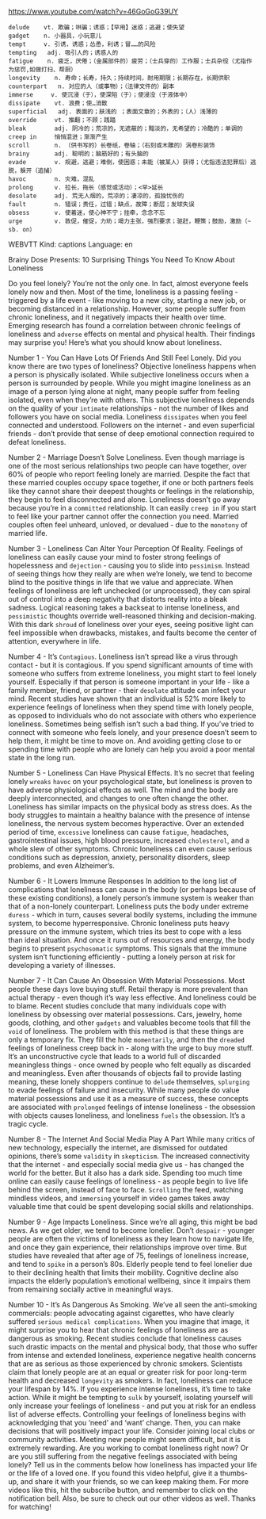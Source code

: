 https://www.youtube.com/watch?v=46GoGoG39UY

```
delude    vt. 欺骗；哄骗；诱惑；【罕用】迷惑；逃避；使失望
gadget    n. 小器具，小玩意儿
tempt     v. 引诱，诱惑；怂恿，利诱；冒……的风险
tempting   adj. 吸引人的；诱惑人的
fatigue    n. 疲乏，厌倦；（金属部件的）疲劳；（士兵穿的）工作服；士兵杂役（尤指作为惩罚,如做打扫、帮厨）
longevity    n. 寿命；长寿，持久；持续时间，耐用期限；长期存在，长期供职
counterpart   n. 对应的人（或事物）；（法律文件的）副本  
immerse     v. 使沉浸（于），使深陷（于）；使浸没（于液体中）
dissipate    vt. 浪费；使…消散  
superficial   adj. 表面的；肤浅的 ；表面文章的；外表的；（人）浅薄的
override     vt. 推翻；不顾；践踏
bleak        adj. 阴冷的；荒凉的，无遮蔽的；黯淡的，无希望的；冷酷的；单调的  
creep in     悄悄混进；渐渐产生
scroll       n. （供书写的）长卷纸，卷轴；（石刻或木雕的）涡卷形装饰
brainy       adj. 聪明的；脑筋好的；有头脑的    
evade        v. 规避，逃避；难倒，使困惑；未能（被某人）获得；（尤指违法犯罪后）逃脱，躲开（追捕）    
havoc        n. 灾难，混乱
prolong      v. 拉长，拖长（感觉或活动）；<罕>延长
desolate     adj. 荒无人烟的，荒凉的；凄凉的，孤独忧伤的
fault        n. 错误；责任，过错；缺点，故障；断层；发球失误
obsess       v. 使着迷，使心神不宁；挂牵，念念不忘
urge         v. 敦促，催促，力劝；竭力主张，强烈要求；驱赶，鞭策；鼓励，激励（~ sb. on）
```

WEBVTT Kind: captions Language: en 

Brainy Dose Presents: 10 Surprising Things You Need To Know About Loneliness 

Do you feel lonely? You’re not the only one. In fact, almost everyone feels lonely now and then. Most of the time, loneliness is a passing feeling - triggered by a life event - like moving to a new city, starting a new job, or becoming distanced in a relationship. However, some people suffer from chronic loneliness, and it negatively impacts their health over time. Emerging research has found a correlation between chronic feelings of loneliness and `adverse` effects on mental and physical health. Their findings may surprise you! Here’s what you should know about loneliness. 

Number 1 - You Can Have Lots Of Friends And Still Feel Lonely. Did you know there are two types of loneliness? Objective loneliness happens when a person is physically isolated. While subjective loneliness occurs when a person is surrounded by people. While you might imagine loneliness as an image of a person lying alone at night, many people suffer from feeling isolated, even when they’re with others. This subjective loneliness depends on the quality of your `intimate` relationships - not the number of likes and followers you have on social media. Loneliness `dissipates` when you feel connected and understood. Followers on the internet - and even superficial friends - don’t provide that sense of deep emotional connection required to defeat loneliness. 

Number 2 - Marriage Doesn’t Solve Loneliness. Even though marriage is one of the most serious relationships two people can have together, over 60% of people who report feeling lonely are married. Despite the fact that these married couples occupy space together, if one or both partners feels like they cannot share their deepest thoughts or feelings in the relationship, they begin to feel disconnected and alone. Loneliness doesn’t go away because you’re in a `committed` relationship. It can easily `creep in` if you start to feel like your partner cannot offer the connection you need. Married couples often feel unheard, unloved, or devalued - due to the `monotony` of married life. 

Number 3 - Loneliness Can Alter Your Perception Of Reality. Feelings of loneliness can easily cause your mind to foster strong feelings of hopelessness and `dejection` - causing you to slide into `pessimism`. Instead of seeing things how they really are when we’re lonely, we tend to become blind to the positive things in life that we value and appreciate. When feelings of loneliness are left unchecked (or unprocessed), they can spiral out of control into a deep negativity that distorts reality into a bleak sadness. Logical reasoning takes a backseat to intense loneliness, and `pessimistic` thoughts override well-reasoned thinking and decision-making. With this dark `shroud` of loneliness over your eyes, seeing positive light can feel impossible when drawbacks, mistakes, and faults become the center of attention, everywhere in life. 

Number 4 - It’s `Contagious`. Loneliness isn’t spread like a virus through contact - but it is contagious. If you spend significant amounts of time with someone who suffers from extreme loneliness, you might start to feel lonely yourself. Especially if that person is someone important in your life - like a family member, friend, or partner - their `desolate` attitude can infect your mind. Recent studies have shown that an individual is 52% more likely to experience feelings of loneliness when they spend time with lonely people, as opposed to individuals who do not associate with others who experience loneliness. Sometimes being selfish isn’t such a bad thing. If you’ve tried to connect with someone who feels lonely, and your presence doesn’t seem to help them, it might be time to move on. And avoiding getting close to or spending time with people who are lonely can help you avoid a poor mental state in the long run. 

Number 5 - Loneliness Can Have Physical Effects. It’s no secret that feeling lonely `wreaks` `havoc` on your psychological state, but loneliness is proven to have adverse physiological effects as well. The mind and the body are deeply interconnected, and changes to one often change the other. Loneliness has similar impacts on the physical body as stress does. As the body struggles to maintain a healthy balance with the presence of intense loneliness, the nervous system becomes hyperactive. Over an extended period of time, `excessive` loneliness can cause `fatigue`, headaches, gastrointestinal issues, high blood pressure, increased `cholesterol`, and a whole slew of other symptoms. Chronic loneliness can even cause serious conditions such as depression, anxiety, personality disorders, sleep problems, and even Alzheimer’s. 

Number 6 - It Lowers Immune Responses In addition to the long list of complications that loneliness can cause in the body (or perhaps because of these existing conditions), a lonely person’s immune system is weaker than that of a non-lonely counterpart. Loneliness puts the body under extreme `duress` - which in turn, causes several bodily systems, including the immune system, to become hyperresponsive. Chronic loneliness puts heavy pressure on the immune system, which tries its best to cope with a less than ideal situation. And once it runs out of resources and energy, the body begins to present `psychosomatic` symptoms. This signals that the immune system isn’t functioning efficiently - putting a lonely person at risk for developing a variety of illnesses. 

Number 7 - It Can Cause An Obsession With Material Possessions. Most people these days love buying stuff. Retail therapy is more prevalent than actual therapy - even though it’s way less effective. And loneliness could be to blame. Recent studies conclude that many individuals cope with loneliness by obsessing over material possessions. Cars, jewelry, home goods, clothing, and other `gadgets` and valuables become tools that fill the `void` of loneliness. The problem with this method is that these things are only a temporary fix. They fill the hole `momentarily`, and then the `dreaded` feelings of loneliness creep back in - along with the urge to buy more stuff. It’s an unconstructive cycle that leads to a world full of discarded meaningless things - once owned by people who felt equally as discarded and meaningless. Even after thousands of objects fail to provide lasting meaning, these lonely shoppers continue to `delude` themselves, `splurging` to evade feelings of failure and insecurity. While many people do value material possessions and use it as a measure of success, these concepts are associated with `prolonged` feelings of intense loneliness - the obsession with objects causes loneliness, and loneliness `fuels` the obsession. It’s a tragic cycle. 

Number 8 - The Internet And Social Media Play A Part While many critics of new technology, especially the internet, are dismissed for outdated opinions, there’s some `validity` in `skepticism`. The increased connectivity that the internet - and especially social media give us - has changed the world for the better. But it also has a dark side. Spending too much time online can easily cause feelings of loneliness - as people begin to live life behind the screen, instead of face to face. `Scrolling` the feed, watching mindless videos, and `immersing` yourself in video games takes away valuable time that could be spent developing social skills and relationships. 

Number 9 - Age Impacts Loneliness. Since we’re all aging, this might be bad news. As we get older, we tend to become lonelier. Don’t `despair` - younger people are often the victims of loneliness as they learn how to navigate life, and once they gain experience, their relationships improve over time. But studies have revealed that after age of 75, feelings of loneliness increase, and tend to `spike` in a person’s 80s. Elderly people tend to feel lonelier due to their declining health that limits their mobility. Cognitive decline also impacts the elderly population’s emotional wellbeing, since it impairs them from remaining socially active in meaningful ways. 

Number 10 - It’s As Dangerous As Smoking. We’ve all seen the anti-smoking commercials: people advocating against cigarettes, who have clearly suffered `serious medical complications`. When you imagine that image, it might surprise you to hear that chronic feelings of loneliness are as dangerous as smoking. Recent studies conclude that loneliness causes such drastic impacts on the mental and physical body, that those who suffer from intense and extended loneliness, experience negative health concerns that are as serious as those experienced by chronic smokers. Scientists claim that lonely people are at an equal or greater risk for poor long-term health and decreased `longevity` as smokers. In fact, loneliness can reduce your lifespan by 14%. If you experience intense loneliness, it’s time to take action. While it might be tempting to `sulk` by yourself, isolating yourself will only increase your feelings of loneliness - and put you at risk for an endless list of adverse effects. Controlling your feelings of loneliness begins with acknowledging that you ‘need’ and ‘want’ change. Then, you can make decisions that will positively impact your life. Consider joining local clubs or community activities. Meeting new people might seem difficult, but it is extremely rewarding. Are you working to combat loneliness right now? Or are you still suffering from the negative feelings associated with being lonely? Tell us in the comments below how loneliness has impacted your life or the life of a loved one. If you found this video helpful, give it a thumbs-up, and share it with your friends, so we can keep making them. For more videos like this, hit the subscribe button, and remember to click on the notification bell. Also, be sure to check out our other videos as well. Thanks for watching! 